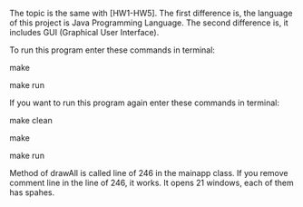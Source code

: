 The topic is the same with [HW1-HW5].
The first difference is, the language of this project is Java Programming Language. 
The second difference is, it includes GUI (Graphical User Interface).

To run this program enter these commands in terminal:

  make

  make run

If you want to run this program again enter these commands in terminal:

  make clean

  make

  make run
  
  
Method of drawAll is called line of 246 in the mainapp class.
If you remove comment line in the line of 246, it works. 
It opens 21 windows, each of them has spahes.
